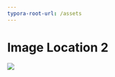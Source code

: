 ```yaml
---
typora-root-url: /assets
---
```


# Image Location 2

![](daniil-silantev-BpQVjdf6qYg-unsplash.jpg)

